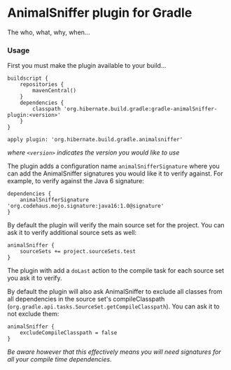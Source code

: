 # AnimalSniffer plugin for Gradle

The who, what, why, when...

### Usage

First you must make the plugin available to your build...

    buildscript {
    	repositories {
    		mavenCentral()
		}
		dependencies {
			classpath 'org.hibernate.build.gradle:gradle-animalSniffer-plugin:<version>'
		}
	}

	apply plugin: 'org.hibernate.build.gradle.animalsniffer'

*where `<version>` indicates the version you would like to use*


The plugin adds a configuration name `animalSnifferSignature` where you can add the AnimalSniffer signatures
you would like it to verify against.  For example, to verify against the Java 6 signature:

    dependencies {
        animalSnifferSignature 'org.codehaus.mojo.signature:java16:1.0@signature'
    }

By default the plugin will verify the main source set for the project.  You can ask it to verify additional source sets as well:

    animalSniffer {
        sourceSets += project.sourceSets.test
    }

The plugin with add a `doLast` action to the compile task for each source set you ask it to verify.

By default the plugin will also ask AnimalSniffer to exclude all classes from all dependencies in the source set's
compileClasspath (`org.gradle.api.tasks.SourceSet.getCompileClasspath`).  You can ask it to not exclude them:

    animalSniffer {
        excludeCompileClasspath = false
    }

*Be aware however that this effectively means you will need signatures for all your compile time dependencies.*
